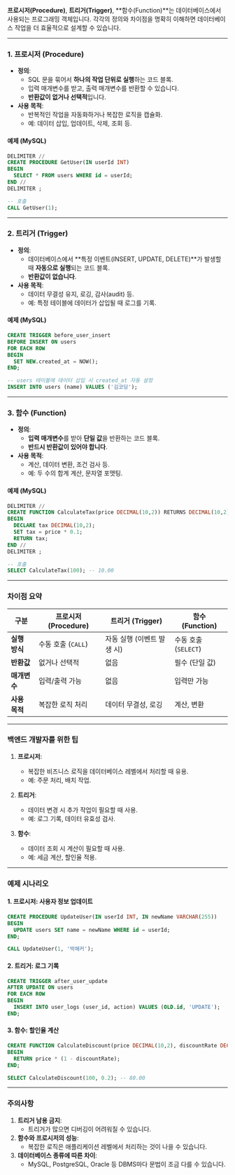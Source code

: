 **프로시저(Procedure)**, **트리거(Trigger)**, **함수(Function)**는 데이터베이스에서 사용되는 프로그래밍 객체입니다. 각각의 정의와 차이점을 명확히 이해하면 데이터베이스 작업을 더 효율적으로 설계할 수 있습니다.

---

### 1. **프로시저 (Procedure)**
- **정의**:  
  - SQL 문을 묶어서 **하나의 작업 단위로 실행**하는 코드 블록.  
  - 입력 매개변수를 받고, 출력 매개변수를 반환할 수 있습니다.  
  - **반환값이 없거나 선택적**입니다.  
- **사용 목적**:  
  - 반복적인 작업을 자동화하거나 복잡한 로직을 캡슐화.  
  - 예: 데이터 삽입, 업데이트, 삭제, 조회 등.

#### 예제 (MySQL)
```sql
DELIMITER //
CREATE PROCEDURE GetUser(IN userId INT)
BEGIN
  SELECT * FROM users WHERE id = userId;
END //
DELIMITER ;

-- 호출
CALL GetUser(1);
```

---

### 2. **트리거 (Trigger)**
- **정의**:  
  - 데이터베이스에서 **특정 이벤트(INSERT, UPDATE, DELETE)**가 발생할 때 **자동으로 실행**되는 코드 블록.  
  - **반환값이 없습니다**.  
- **사용 목적**:  
  - 데이터 무결성 유지, 로깅, 감사(audit) 등.  
  - 예: 특정 테이블에 데이터가 삽입될 때 로그를 기록.

#### 예제 (MySQL)
```sql
CREATE TRIGGER before_user_insert
BEFORE INSERT ON users
FOR EACH ROW
BEGIN
  SET NEW.created_at = NOW();
END;

-- users 테이블에 데이터 삽입 시 created_at 자동 설정
INSERT INTO users (name) VALUES ('김코딩');
```

---

### 3. **함수 (Function)**
- **정의**:  
  - **입력 매개변수**를 받아 **단일 값**을 반환하는 코드 블록.  
  - **반드시 반환값이 있어야 합니다**.  
- **사용 목적**:  
  - 계산, 데이터 변환, 조건 검사 등.  
  - 예: 두 수의 합계 계산, 문자열 포맷팅.

#### 예제 (MySQL)
```sql
DELIMITER //
CREATE FUNCTION CalculateTax(price DECIMAL(10,2)) RETURNS DECIMAL(10,2)
BEGIN
  DECLARE tax DECIMAL(10,2);
  SET tax = price * 0.1;
  RETURN tax;
END //
DELIMITER ;

-- 호출
SELECT CalculateTax(100); -- 10.00
```

---
### **차이점 요약**
| 구분 | 프로시저 (Procedure) | 트리거 (Trigger) | 함수 (Function) |
|------|----------------------|------------------|-----------------|
| **실행 방식** | 수동 호출 (`CALL`) | 자동 실행 (이벤트 발생 시) | 수동 호출 (`SELECT`) |
| **반환값** | 없거나 선택적 | 없음 | 필수 (단일 값) |
| **매개변수** | 입력/출력 가능 | 없음 | 입력만 가능 |
| **사용 목적** | 복잡한 로직 처리 | 데이터 무결성, 로깅 | 계산, 변환 |

---
### **백엔드 개발자를 위한 팁**
1. **프로시저**:  
   - 복잡한 비즈니스 로직을 데이터베이스 레벨에서 처리할 때 유용.  
   - 예: 주문 처리, 배치 작업.

2. **트리거**:  
   - 데이터 변경 시 추가 작업이 필요할 때 사용.  
   - 예: 로그 기록, 데이터 유효성 검사.

3. **함수**:  
   - 데이터 조회 시 계산이 필요할 때 사용.  
   - 예: 세금 계산, 할인율 적용.

---

### **예제 시나리오**
#### 1. **프로시저**: 사용자 정보 업데이트
```sql
CREATE PROCEDURE UpdateUser(IN userId INT, IN newName VARCHAR(255))
BEGIN
  UPDATE users SET name = newName WHERE id = userId;
END;

CALL UpdateUser(1, '박해커');
```

#### 2. **트리거**: 로그 기록
```sql
CREATE TRIGGER after_user_update
AFTER UPDATE ON users
FOR EACH ROW
BEGIN
  INSERT INTO user_logs (user_id, action) VALUES (OLD.id, 'UPDATE');
END;
```

#### 3. **함수**: 할인율 계산
```sql
CREATE FUNCTION CalculateDiscount(price DECIMAL(10,2), discountRate DECIMAL(5,2)) RETURNS DECIMAL(10,2)
BEGIN
  RETURN price * (1 - discountRate);
END;

SELECT CalculateDiscount(100, 0.2); -- 80.00
```

---

### **주의사항**
1. **트리거 남용 금지**:  
   - 트리거가 많으면 디버깅이 어려워질 수 있습니다.  
2. **함수와 프로시저의 성능**:  
   - 복잡한 로직은 애플리케이션 레벨에서 처리하는 것이 나을 수 있습니다.  
3. **데이터베이스 종류에 따른 차이**:  
   - MySQL, PostgreSQL, Oracle 등 DBMS마다 문법이 조금 다를 수 있습니다.

